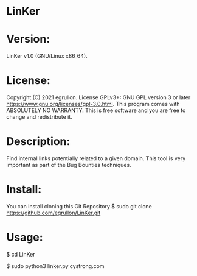 # LinKer

# Version:

LinKer v1.0 (GNU/Linux x86_64).

# License:

Copyright (C) 2021 egrullon<amix>.
License GPLv3+: GNU GPL version 3 or later https://www.gnu.org/licenses/gpl-3.0.html.
This program comes with ABSOLUTELY NO WARRANTY.
This is free software and you are free to change and redistribute it.

# Description:

Find internal links potentially related to a given domain. This tool is very important as part of the Bug Bounties techniques.

# Install:

You can install cloning this Git Repository
$ sudo git clone https://github.com/egrullon/LinKer.git

# Usage:

$ cd LinKer

$ sudo python3 linker.py cystrong.com

